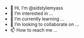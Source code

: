 - 👋 Hi, I’m @sidstylemyass
- 👀 I’m interested in ...
- 🌱 I’m currently learning ...
- 💞️ I’m looking to collaborate on ...
- 📫 How to reach me ...

<!---
sidstylemyass/sidstylemyass is a ✨ special ✨ repository because its `README.md` (this file) appears on your GitHub profile.
You can click the Preview link to take a look at your changes.
--->
